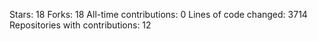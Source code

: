 Stars: 18
Forks: 18
All-time contributions: 0
Lines of code changed: 3714
Repositories with contributions: 12
